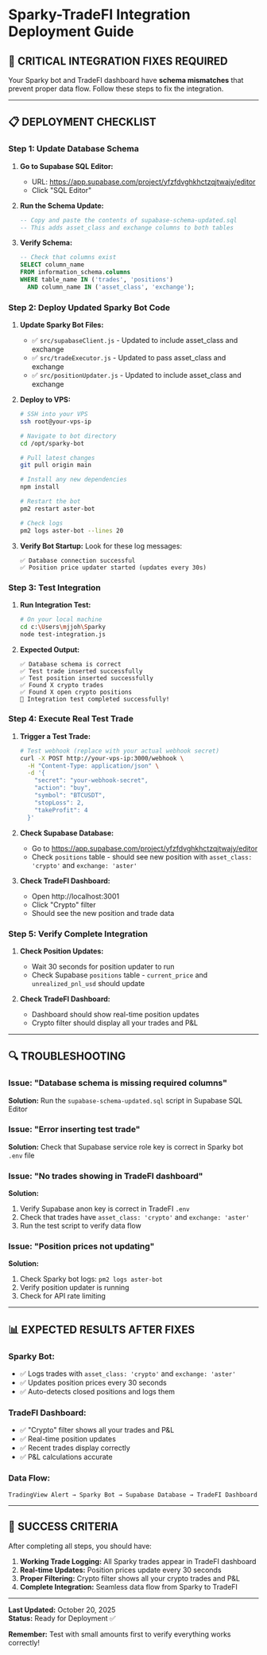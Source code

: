 # Sparky-TradeFI Integration Deployment Guide

## 🚨 **CRITICAL INTEGRATION FIXES REQUIRED**

Your Sparky bot and TradeFI dashboard have **schema mismatches** that prevent proper data flow. Follow these steps to fix the integration.

---

## 📋 **DEPLOYMENT CHECKLIST**

### **Step 1: Update Database Schema**

1. **Go to Supabase SQL Editor:**
   - URL: https://app.supabase.com/project/yfzfdvghkhctzqjtwajy/editor
   - Click "SQL Editor"

2. **Run the Schema Update:**
   ```sql
   -- Copy and paste the contents of supabase-schema-updated.sql
   -- This adds asset_class and exchange columns to both tables
   ```

3. **Verify Schema:**
   ```sql
   -- Check that columns exist
   SELECT column_name 
   FROM information_schema.columns 
   WHERE table_name IN ('trades', 'positions')
     AND column_name IN ('asset_class', 'exchange');
   ```

### **Step 2: Deploy Updated Sparky Bot Code**

1. **Update Sparky Bot Files:**
   - ✅ `src/supabaseClient.js` - Updated to include asset_class and exchange
   - ✅ `src/tradeExecutor.js` - Updated to pass asset_class and exchange
   - ✅ `src/positionUpdater.js` - Updated to include asset_class and exchange

2. **Deploy to VPS:**
   ```bash
   # SSH into your VPS
   ssh root@your-vps-ip
   
   # Navigate to bot directory
   cd /opt/sparky-bot
   
   # Pull latest changes
   git pull origin main
   
   # Install any new dependencies
   npm install
   
   # Restart the bot
   pm2 restart aster-bot
   
   # Check logs
   pm2 logs aster-bot --lines 20
   ```

3. **Verify Bot Startup:**
   Look for these log messages:
   ```
   ✅ Database connection successful
   ✅ Position price updater started (updates every 30s)
   ```

### **Step 3: Test Integration**

1. **Run Integration Test:**
   ```bash
   # On your local machine
   cd c:\Users\mjjoh\Sparky
   node test-integration.js
   ```

2. **Expected Output:**
   ```
   ✅ Database schema is correct
   ✅ Test trade inserted successfully
   ✅ Test position inserted successfully
   ✅ Found X crypto trades
   ✅ Found X open crypto positions
   🎉 Integration test completed successfully!
   ```

### **Step 4: Execute Real Test Trade**

1. **Trigger a Test Trade:**
   ```bash
   # Test webhook (replace with your actual webhook secret)
   curl -X POST http://your-vps-ip:3000/webhook \
     -H "Content-Type: application/json" \
     -d '{
       "secret": "your-webhook-secret",
       "action": "buy",
       "symbol": "BTCUSDT",
       "stopLoss": 2,
       "takeProfit": 4
     }'
   ```

2. **Check Supabase Database:**
   - Go to https://app.supabase.com/project/yfzfdvghkhctzqjtwajy/editor
   - Check `positions` table - should see new position with `asset_class: 'crypto'` and `exchange: 'aster'`

3. **Check TradeFI Dashboard:**
   - Open http://localhost:3001
   - Click "Crypto" filter
   - Should see the new position and trade data

### **Step 5: Verify Complete Integration**

1. **Check Position Updates:**
   - Wait 30 seconds for position updater to run
   - Check Supabase `positions` table - `current_price` and `unrealized_pnl_usd` should update

2. **Check TradeFI Dashboard:**
   - Dashboard should show real-time position updates
   - Crypto filter should display all your trades and P&L

---

## 🔍 **TROUBLESHOOTING**

### **Issue: "Database schema is missing required columns"**
**Solution:** Run the `supabase-schema-updated.sql` script in Supabase SQL Editor

### **Issue: "Error inserting test trade"**
**Solution:** Check that Supabase service role key is correct in Sparky bot `.env` file

### **Issue: "No trades showing in TradeFI dashboard"**
**Solution:** 
1. Verify Supabase anon key is correct in TradeFI `.env`
2. Check that trades have `asset_class: 'crypto'` and `exchange: 'aster'`
3. Run the test script to verify data flow

### **Issue: "Position prices not updating"**
**Solution:**
1. Check Sparky bot logs: `pm2 logs aster-bot`
2. Verify position updater is running
3. Check for API rate limiting

---

## 📊 **EXPECTED RESULTS AFTER FIXES**

### **Sparky Bot:**
- ✅ Logs trades with `asset_class: 'crypto'` and `exchange: 'aster'`
- ✅ Updates position prices every 30 seconds
- ✅ Auto-detects closed positions and logs them

### **TradeFI Dashboard:**
- ✅ "Crypto" filter shows all your trades and P&L
- ✅ Real-time position updates
- ✅ Recent trades display correctly
- ✅ P&L calculations accurate

### **Data Flow:**
```
TradingView Alert → Sparky Bot → Supabase Database → TradeFI Dashboard
```

---

## 🎯 **SUCCESS CRITERIA**

After completing all steps, you should have:

1. **Working Trade Logging:** All Sparky trades appear in TradeFI dashboard
2. **Real-time Updates:** Position prices update every 30 seconds
3. **Proper Filtering:** Crypto filter shows all your crypto trades and P&L
4. **Complete Integration:** Seamless data flow from Sparky to TradeFI

---

**Last Updated:** October 20, 2025  
**Status:** Ready for Deployment ✅

**Remember:** Test with small amounts first to verify everything works correctly!
